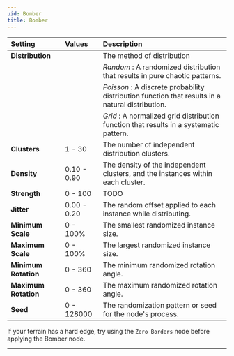```yaml
---
uid: Bomber
title: Bomber
---
```


| Setting              | Values      | Description                                                                                      |
| :------------------- | :---------- | :----------------------------------------------------------------------------------------------- |
| **Distribution**     |             | The method of distribution                                                                       |
|                      |             | *Random* : A randomized distribution that results in pure chaotic patterns.                      |
|                      |             | *Poisson* : A discrete probability distribution function that results in a natural distribution. |
|                      |             | *Grid* : A normalized grid distribution function that results in a systematic pattern.           |
| **Clusters**         | 1 - 30      | The number of independent distribution clusters.                                                 |
| **Density**          | 0.10 - 0.90 | The density of the independent clusters, and the instances within each cluster.                  |
| **Strength**         | 0 - 100     | TODO                                                                                             |
| **Jitter**           | 0.00 - 0.20 | The random offset applied to each instance while distributing.                                   |
| **Minimum Scale**    | 0 - 100%    | The smallest randomized instance size.                                                           |
| **Maximum Scale**    | 0 - 100%    | The largest randomized instance size.                                                            |
| **Minimum Rotation** | 0 - 360     | The minimum randomized rotation angle.                                                           |
| **Maximum Rotation** | 0 - 360     | The maximum randomized rotation angle.                                                           |
| **Seed**             | 0 - 128000  | The randomization pattern or seed for the node's process.                                        |




If your terrain has a hard edge, try using the `Zero Borders` node before applying the Bomber node.

***

<!--examples-->